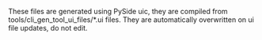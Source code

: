 <!-- markdownlint-disable MD041 -->

These files are generated using PySide uic, they are compiled from tools/cli_gen_tool_ui_files/*.ui files.
They are automatically overwritten on ui file updates, do not edit.